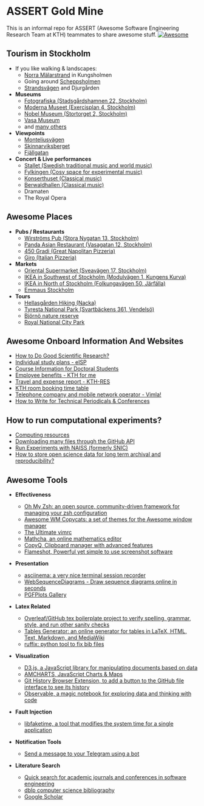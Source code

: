 # ASSERT Gold Mine
This is an informal repo for ASSERT (Awesome Software Engineering Research Team at KTH) teammates to share awesome stuff. [![Awesome](https://cdn.rawgit.com/sindresorhus/awesome/d7305f38d29fed78fa85652e3a63e154dd8e8829/media/badge.svg)](https://github.com/sindresorhus/awesome)

## Tourism in Stockholm

- If you like walking & landscapes:
  - [Norra Mälarstrand](https://en.wikipedia.org/wiki/Norr_M%C3%A4larstrand) in Kungsholmen
  - Going around [Scheppsholmen](https://en.wikipedia.org/wiki/Skeppsholmen)
  - [Strandsvâgen](https://en.wikipedia.org/wiki/Strandv%C3%A4gen) and Djurgården
- **Museums**  
  - [Fotografiska (Stadsgårdshamnen 22, Stockholm)](https://goo.gl/maps/cfbdAh1LhbxgnSTA6)  
  - [Moderna Museet (Exercisplan 4, Stockholm)](https://goo.gl/maps/aZ2xWBPLidsSyGrF9)  
  - [Nobel Museum (Stortorget 2, Stockholm)](https://goo.gl/maps/5f59VnD5aVTPKGcu9)
  - [Vasa Museum](https://www.vasamuseet.se/en)
  - and [many others](https://en.wikipedia.org/wiki/List_of_museums_in_Stockholm)
- **Viewpoints**
  - [Monteliusvägen](https://goo.gl/maps/FyWLr49FCxiRpvdQ9)
  - [Skinnarviksberget](https://goo.gl/maps/cyQ5cjnai5JUrzP67)
  - [Fjällgatan](https://goo.gl/maps/LX1f3KVeMJadieCy5)
- **Concert & Live performances**
  - [Stallet (Swedish traditional music and world music)](https://stallet.st/en/)
  - [Fylkingen (Cosy space for experimental music)](https://fylkingen.se/)
  - [Konserthuset (Classical music)](https://www.konserthuset.se/en)
  - [Berwaldhallen (Classical music)](https://www.berwaldhallen.se/en/)
  - Dramaten
  - The Royal Opera



## Awesome Places

- **Pubs / Restaurants**  
  - [Wirströms Pub (Stora Nygatan 13, Stockholm)](https://goo.gl/maps/McA4gtR1VzsWoQxM7)  
  - [Panda Asian Restaurant (Vasagatan 12, Stockholm)](https://goo.gl/maps/vnDAGXa9TcKDJbvo9)  
  - [450 Gradi (Great Napolitan Pizzeria)](https://goo.gl/maps/CFoSTT3Rrc3gEeSS8)  
  - [Giro (Italian Pizzeria)](https://goo.gl/maps/beFPJbHChKAgZxtk9)  
- **Markets**  
  - [Oriental Supermarket (Sveavägen 17, Stockholm)](https://goo.gl/maps/zxeGxJAbT9TVY4sMA)  
  - [IKEA in Southwest of Stockholm (Modulvägen 1, Kungens Kurva)](https://goo.gl/maps/DNLU52iap12hnmze8)  
  - [IKEA in North of Stockholm (Folkungavägen 50, Järfälla)](https://goo.gl/maps/rEGtty5nqCzRAg9M9)
  - [Emmaus Stockholm](https://goo.gl/maps/1kK6UqBLQL1fbAEm9)
- **Tours**  
  - [Hellasgården Hiking (Nacka)](https://goo.gl/maps/fFJC2z4Q2t5LZES17)  
  - [Tyresta National Park (Svartbäckens 361, Vendelsö)](https://goo.gl/maps/249QELkPHmG4TisF6)
  - [Björnö nature reserve](https://goo.gl/maps/rxFxtTrSocP7um8U7)
  - [Royal National City Park](https://goo.gl/maps/uVsu1BqfqfmA2wJv9)

## Awesome Onboard Information And Websites

- [How to Do Good Scientific Research?](https://www.monperrus.net/martin/research-skills)  
- [Individual study plans - eISP](https://eisp.sys.kth.se/)  
- [Course Information for Doctoral Students](docs/course-information.md)
- [Employee benefits - KTH for me](https://intra.kth.se/en/anstallning/anstallningsvillkor/personalformaner-kth-for-mig-1.365793)  
- [Travel and expense report - KTH-RES](https://kth.ebuilder.se)  
- [KTH room booking time table](https://cloud.timeedit.net/kth/web/public01/)
- [Telephone company and mobile network operator - Vimla!](https://vimla.se/?202001280842527775)
- [How to Write for Technical Periodicals & Conferences](http://ieeeauthorcenter.ieee.org/wp-content/uploads/How-to-Write-for-Technical-Periodicals-and-Conferences-1.pdf)

## How to run computational experiments?

- [Computing resources](docs/compute.md)
- [Downloading many files through the GitHub API](docs/workaround-github-api.md)
- [Run Experiments with NAISS (formerly SNIC)](docs/snic-run-experiments.md)
- [How to store open science data for long term archival and reproducibility?](docs/longterm-storage.md)

## Awesome Tools

- **Effectiveness**  
  - [Oh My Zsh: an open source, community-driven framework for managing your zsh configuration](https://github.com/robbyrussell/oh-my-zsh)  
  - [Awesome WM Copycats: a set of themes for the Awesome window manager](https://github.com/lcpz/awesome-copycats)  
  - [The Ultimate vimrc](https://github.com/amix/vimrc)
  - [Mathcha, an online mathematics editor](https://www.mathcha.io/)
  - [CopyQ, Clipboard manager with advanced features](https://github.com/hluk/CopyQ)
  - [Flameshot, Powerful yet simple to use screenshot software](https://github.com/flameshot-org/flameshot)
- **Presentation**  
  - [asciinema: a very nice terminal session recorder](https://github.com/asciinema/asciinema)  
  - [WebSequenceDiagrams - Draw sequence diagrams online in seconds](https://www.websequencediagrams.com/)  
  - [PGFPlots Gallery](http://pgfplots.sourceforge.net/gallery.html)  
- **Latex Related**
  - [Overleaf/GitHub tex boilerplate project to verify spelling, grammar, style, and run other sanity checks](https://github.com/Jacarte/autocheck-latex-boilerplate)  
  - [Tables Generator: an online generator for tables in LaTeX, HTML, Text, Markdown, and MediaWiki](https://www.tablesgenerator.com/)
  - [ruffix: python tool to fix bib files](https://github.com/kasnerz/reffix)
- **Visualization**  
  - [D3.js, a JavaScript library for manipulating documents based on data](https://d3js.org/)  
  - [AMCHARTS, JavaScript Charts & Maps](https://www.amcharts.com/)  
  - [Git History Browser Extension, to add a button to the GitHub file interface to see its history](https://github.com/LuisReinoso/git-history-browser-extension)  
  - [Observable, a magic notebook for exploring data and thinking with code](https://observablehq.com/)
- **Fault Injection**  
  - [libfaketime, a tool that modifies the system time for a single application](https://github.com/wolfcw/libfaketime)
  
- **Notification Tools**
  - [Send a message to your Telegram using a bot](https://solvit.io/0f9c61a)
  
- **Literature Search**
  - [Quick search for academic journals and conferences in software engineering](https://www.monperrus.net/martin/se-search.html)
  - [dblp computer science bibliography](https://dblp.org/)
  - [Google Scholar](https://scholar.google.com/)
  
  
